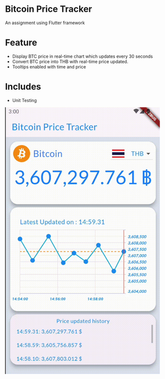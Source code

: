 # Bitcoin Price Tracker

An assignment using Flutter framework

# Feature
 - Display BTC price in real-time chart which updates every 30 seconds
 - Convert BTC price into THB with real-time price updated.
 - Tooltips enabled with time and price

# Includes
 - Unit Testing 

![Alt text](/assets/preview_gif.gif)